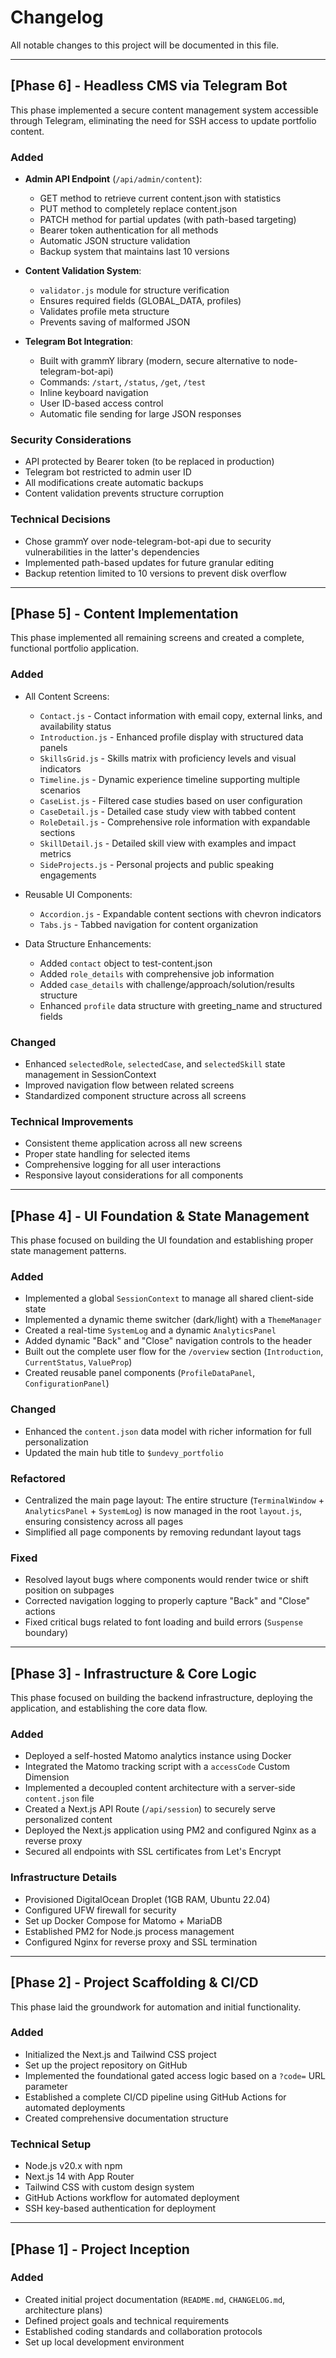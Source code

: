 # Changelog

All notable changes to this project will be documented in this file.

---

## [Phase 6] - Headless CMS via Telegram Bot

This phase implemented a secure content management system accessible through Telegram, eliminating the need for SSH access to update portfolio content.

### Added
- **Admin API Endpoint** (`/api/admin/content`):
  - GET method to retrieve current content.json with statistics
  - PUT method to completely replace content.json
  - PATCH method for partial updates (with path-based targeting)
  - Bearer token authentication for all methods
  - Automatic JSON structure validation
  - Backup system that maintains last 10 versions

- **Content Validation System**:
  - `validator.js` module for structure verification
  - Ensures required fields (GLOBAL_DATA, profiles)
  - Validates profile meta structure
  - Prevents saving of malformed JSON

- **Telegram Bot Integration**:
  - Built with grammY library (modern, secure alternative to node-telegram-bot-api)
  - Commands: `/start`, `/status`, `/get`, `/test`
  - Inline keyboard navigation
  - User ID-based access control
  - Automatic file sending for large JSON responses

### Security Considerations
- API protected by Bearer token (to be replaced in production)
- Telegram bot restricted to admin user ID
- All modifications create automatic backups
- Content validation prevents structure corruption

### Technical Decisions
- Chose grammY over node-telegram-bot-api due to security vulnerabilities in the latter's dependencies
- Implemented path-based updates for future granular editing
- Backup retention limited to 10 versions to prevent disk overflow

---

## [Phase 5] - Content Implementation

This phase implemented all remaining screens and created a complete, functional portfolio application.

### Added
- All Content Screens:
  - `Contact.js` - Contact information with email copy, external links, and availability status
  - `Introduction.js` - Enhanced profile display with structured data panels
  - `SkillsGrid.js` - Skills matrix with proficiency levels and visual indicators
  - `Timeline.js` - Dynamic experience timeline supporting multiple scenarios
  - `CaseList.js` - Filtered case studies based on user configuration
  - `CaseDetail.js` - Detailed case study view with tabbed content
  - `RoleDetail.js` - Comprehensive role information with expandable sections
  - `SkillDetail.js` - Detailed skill view with examples and impact metrics
  - `SideProjects.js` - Personal projects and public speaking engagements

- Reusable UI Components:
  - `Accordion.js` - Expandable content sections with chevron indicators
  - `Tabs.js` - Tabbed navigation for content organization

- Data Structure Enhancements:
  - Added `contact` object to test-content.json
  - Added `role_details` with comprehensive job information
  - Added `case_details` with challenge/approach/solution/results structure
  - Enhanced `profile` data structure with greeting_name and structured fields

### Changed
- Enhanced `selectedRole`, `selectedCase`, and `selectedSkill` state management in SessionContext
- Improved navigation flow between related screens
- Standardized component structure across all screens

### Technical Improvements
- Consistent theme application across all new screens
- Proper state handling for selected items
- Comprehensive logging for all user interactions
- Responsive layout considerations for all components

---

## [Phase 4] - UI Foundation & State Management

This phase focused on building the UI foundation and establishing proper state management patterns.

### Added
- Implemented a global `SessionContext` to manage all shared client-side state
- Implemented a dynamic theme switcher (dark/light) with a `ThemeManager`
- Created a real-time `SystemLog` and a dynamic `AnalyticsPanel`
- Added dynamic "Back" and "Close" navigation controls to the header
- Built out the complete user flow for the `/overview` section (`Introduction`, `CurrentStatus`, `ValueProp`)
- Created reusable panel components (`ProfileDataPanel`, `ConfigurationPanel`)

### Changed
- Enhanced the `content.json` data model with richer information for full personalization
- Updated the main hub title to `$undevy_portfolio`

### Refactored
- Centralized the main page layout: The entire structure (`TerminalWindow` + `AnalyticsPanel` + `SystemLog`) is now managed in the root `layout.js`, ensuring consistency across all pages
- Simplified all page components by removing redundant layout tags

### Fixed
- Resolved layout bugs where components would render twice or shift position on subpages
- Corrected navigation logging to properly capture "Back" and "Close" actions
- Fixed critical bugs related to font loading and build errors (`Suspense` boundary)

---

## [Phase 3] - Infrastructure & Core Logic

This phase focused on building the backend infrastructure, deploying the application, and establishing the core data flow.

### Added
- Deployed a self-hosted Matomo analytics instance using Docker
- Integrated the Matomo tracking script with a `accessCode` Custom Dimension
- Implemented a decoupled content architecture with a server-side `content.json` file
- Created a Next.js API Route (`/api/session`) to securely serve personalized content
- Deployed the Next.js application using PM2 and configured Nginx as a reverse proxy
- Secured all endpoints with SSL certificates from Let's Encrypt

### Infrastructure Details
- Provisioned DigitalOcean Droplet (1GB RAM, Ubuntu 22.04)
- Configured UFW firewall for security
- Set up Docker Compose for Matomo + MariaDB
- Established PM2 for Node.js process management
- Configured Nginx for reverse proxy and SSL termination

---

## [Phase 2] - Project Scaffolding & CI/CD

This phase laid the groundwork for automation and initial functionality.

### Added
- Initialized the Next.js and Tailwind CSS project
- Set up the project repository on GitHub
- Implemented the foundational gated access logic based on a `?code=` URL parameter
- Established a complete CI/CD pipeline using GitHub Actions for automated deployments
- Created comprehensive documentation structure

### Technical Setup
- Node.js v20.x with npm
- Next.js 14 with App Router
- Tailwind CSS with custom design system
- GitHub Actions workflow for automated deployment
- SSH key-based authentication for deployment

---

## [Phase 1] - Project Inception

### Added
- Created initial project documentation (`README.md`, `CHANGELOG.md`, architecture plans)
- Defined project goals and technical requirements
- Established coding standards and collaboration protocols
- Set up local development environment